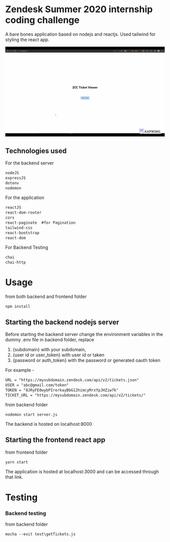 # Zendesk Summer 2020 internship coding challenge

A bare bones application based on nodejs and reactjs. Used tailwind for styling the react app.

![Ticket Viewer Demo](demo.gif)

## Technologies used

For the backend server
```
nodeJS
expressJS
dotenv
nodemon
```

For the application
```
reactJS
react-dom-router
cors
react-paginate  #for Pagination
tailwind-css
react-bootstrap
react-dom
```

For Backend Testing 
```
chai
chai-http
```

# Usage

from both backend and frontend folder
```
npm install
```

## Starting the backend nodejs server

Before starting the backend server change the environment variables in the dummy .env file in backend folder, replace 
  1. {subdomain} with your subdomain,
  2. {user id or user_token} with user id or taken
  3. {password or auth_token} with the password or generated oauth token

For example -
```
URL = "https://mysubdomain.zendesk.com/api/v2/tickets.json"
USER = "abc@gmail.com/token"
TOKEN = "8JRyFE0wybPIrerkayBbG12himcyMrxYpJHZiw7k"
TICKET_URL = "https://mysubdomain.zendesk.com/api/v2/tickets/"
```

from backend folder
```
nodemon start server.js
```
The backend is hosted on localhost:8000

## Starting the frontend react app

from frontend folder

```
yarn start
```

The application is hosted at localhost:3000 and can be accessed through that link.

# Testing

### Backend testing

from backend folder

```
mocha --exit test\getTickets.js
```
